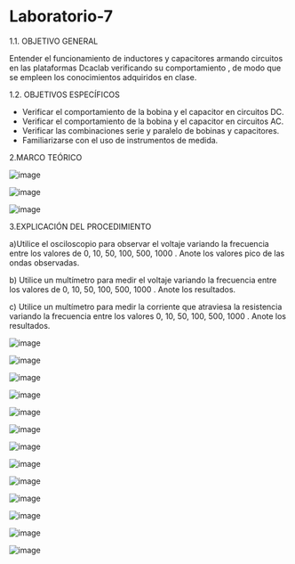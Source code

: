 # Laboratorio-7

1.1. OBJETIVO GENERAL

Entender el funcionamiento de inductores y capacitores armando circuitos en las plataformas Dcaclab verificando su comportamiento , de modo que se empleen los conocimientos adquiridos en clase.

1.2. OBJETIVOS ESPECÍFICOS

-	Verificar el comportamiento de la bobina y el capacitor en circuitos DC.
-	Verificar el comportamiento de la bobina y el capacitor en circuitos AC.
-	Verificar las combinaciones serie y paralelo de bobinas y capacitores.
-	Familiarizarse con el uso de instrumentos de medida.

2.MARCO TEÓRICO

![image](https://user-images.githubusercontent.com/105291794/185268445-add13d14-457a-46db-9081-eecd263cddb4.png)

![image](https://user-images.githubusercontent.com/105291794/185268497-90840a2f-bdad-4716-928c-f24a6c0e9b7e.png)

![image](https://user-images.githubusercontent.com/105291794/185268508-5b853e5d-2676-4b39-aa91-1a1f5b8a021b.png)

3.EXPLICACIÓN DEL PROCEDIMIENTO

a)Utilice el osciloscopio para observar el voltaje  variando la frecuencia entre los
valores de 0, 10, 50, 100, 500, 1000 . Anote los valores pico de las ondas observadas.

b) Utilice un multímetro para medir el voltaje  variando la frecuencia entre los valores
de 0, 10, 50, 100, 500, 1000 . Anote los resultados.

c) Utilice un multímetro para medir la corriente que atraviesa la resistencia variando la
frecuencia entre los valores 0, 10, 50, 100, 500, 1000 . Anote los resultados.

![image](https://user-images.githubusercontent.com/105386939/185275916-c377dc74-7fe7-4786-a92f-dc97483ad096.png)

![image](https://user-images.githubusercontent.com/105386939/185275985-e0d68287-2f75-4bf2-a615-daa1a43d7388.png)

![image](https://user-images.githubusercontent.com/105386939/185276028-4a3c18bc-536f-4991-a64c-e5d95a73affb.png)

![image](https://user-images.githubusercontent.com/105386939/185276100-8c52759a-c656-4ce9-acea-3ca48fc897df.png)

![image](https://user-images.githubusercontent.com/105386939/185276125-1ecdf5ea-0e54-427a-9217-c444fb0e963d.png)

![image](https://user-images.githubusercontent.com/105386939/185276146-17b62ad8-e3d9-4b87-b02b-d6ca9da72ae9.png)

![image](https://user-images.githubusercontent.com/105386939/185275725-a881caaf-872e-4398-b185-d113eef1fafa.png)

![image](https://user-images.githubusercontent.com/105386939/185276375-72dbabd2-39a0-4331-aaab-303482c8051f.png)

![image](https://user-images.githubusercontent.com/105386939/185276438-6cb83520-bf3c-485e-91ec-b385c6be34c6.png)

![image](https://user-images.githubusercontent.com/105386939/185276457-1fe9c886-7c68-4839-bb88-153856ee9f48.png)

![image](https://user-images.githubusercontent.com/105386939/185276487-b2f85f7c-6280-4a7b-919d-cec6ca62e894.png)

![image](https://user-images.githubusercontent.com/105386939/185276516-55e7601d-90b3-4e60-92f9-80f5eaa721a1.png)

![image](https://user-images.githubusercontent.com/105386939/185276594-905930bf-6415-4d1d-bf85-d948c7eb1a8f.png)






























